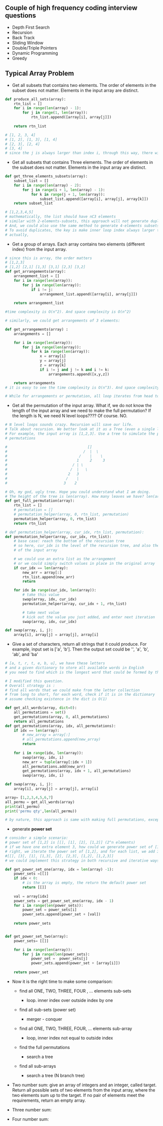 ## Couple of high frequency coding interview questions
* Depth First Search
* Recursion
* Back Track
* Sliding Window
* Double/Triple Pointers
* Dynamic Programming
* Greedy
## Typical Array Problem

* Get all subsets that contains two elements. The order of elements in the subset does not matter. Elements in the input array are distinct.
```python
def produce_all_sets(array):
    rtn_list = []
    for i in range(len(array) - 1):
        for j in range(1, len(array)):
            rtn_list.append([array[i], array[j]])
    
    return rtn_list

# [1, 2, 3, 4]
# [1, 2], [1, 3], [1, 4]
# [2, 3], [2, 4]
# [3, 4]
# since the j is always larger than index i, through this way, there will never be duplicate set appear, e.g., [1, 2], [2, 1]
```
* Get all subsets that contains Three elements. The order of elements in the subset does not matter. Elements in the input array are distinct.
```python
def get_three_elements_subsets(array):
    subset_list = []
    for i in range(len(array) - 2):
        for j in range(i + 1, len(array) - 1):
            for k in range(j + 1, len(array)):
                subset_list.append([array[i], array[j], array[k]])
    return subset_list

# [1,2,3,4,5]
# mathematically, the list should have nC3 elements
# similar with 2-elements-subsets, this approach will not generate duplicated 3-elements-sub-sets
# And, we could also use the same method to generate 4-elements subsets. 
# To avoid duplicates, the key is make inner loop index always larger than parent loop index by ONE. This way, the iteration will never look back.
# actually, 
```

* Get a group of arrays. Each array contains two elements (different index) from the input array. 
```python
# since this is array, the order matters
# [1,2,3]
# [1,2] [2,1] [1,3] [3,1] [2,3] [3,2]
def get_arrangements(array):
    arrangement_list = []
    for i in range(len(array)):
        for j in range(len(array)):
            if i != j:
                arrangement_list.append([array[i], array[j]])
    
    return arrangement_list

#time complexity is O(n^2). And space complexity is O(n^2)

# similarly, we could get arrangements of 3 elements:

def get_arrangements(array) :
    arrangements = []

    for i in range(len(array)):
        for j in range(len(array)):
            for k in range(len(array)):
                x = array[i]
                y = array[j]
                z = array[k]
                if i != j and j != k and i != k:
                    arrangements.append([x,y,z])

    return arrangements
# it is easy to see the time complexity is O(n^3). And space complexity is O(n^3) too. Here, one important finding is: to generate a set, which means no duplicated index appear, like [array[1], array[2]], and [array[2], array[1]], we need to make sure: inner loop index is over outside loop index by ONE. This makes the loop never look back.

# While for arrangements or permutation, all loop iterates from head to end, skipping the same index.

```



* Get all the permutation of the input array. 
What if, we do not know the length of the input array and we need to make the full permutation? If the length is N, we need N level loops???? Of course. NO.

```python
# N level loops sounds crazy. Recursion will save our life. 
# Talk about recursion. We better look at it as a Tree (even a single line tree).
# For example, the input array is [1,2,3]. Use a tree to simulate the process of making
# permutations

#                                     []
#                                   /  |  \
#                                 /    |    \
#                                1     2     3
#                              / | \
#                             /  |   \
#                            2   3
#                           /    |
#                          3    2

# Oh, my god, ugly tree. Hope you could understand what I am doing.
# The height of the tree is len(array). How many leaves we have? len(array) ! . Factorial
def get_full_permutation(array):
    rtn_list = []
    # permutation = []
    # permutation_helper(array, 0, rtn_list, permutation)
    permutation_helper(array, 0, rtn_list)
    return rtn_list

# def permutation_helper(array, cur_idx, rtn_list, permutation):
def permutation_helper(array, cur_idx, rtn_list):
    # base case: reach the bottom of the recursion tree
    # so here, cur_idx is the level of the recursion tree, and also the moving pointer
    # of the input array

    # we could use an extra list as the arrangement
    # or we could simply switch values in place in the original array
    if cur_idx == len(array):
        new_arr = array[:]
        rtn_list.append(new_arr)
        return

    for idx in range(cur_idx, len(array)):
        # take this value
        swap(array, idx, cur_idx)
        permutation_helper(array, cur_idx + 1, rtn_list)

        # take next value
        # kick out the value you just added, and enter next iteration
        swap(array, idx, cur_idx)

def swap(array, i, j):
    array[i], array[j] = array[j], array[i]

```

* Give a set of characters, return all strings that it could produce. For example, input set is ['a', 'b']. Then the output set could be '', 'a', 'b', 'ab', and 'ba'

```python
# [a, t, r, t, e, b, u], we have these letters
# and a given dictionary to store all available words in English
# you need to find which is the longest word that could be formed by the letters from the given collection

# I modified this question.
# Overall strategy is :
# find all words that we could make from the letter collection
# from long to short, for each word, check if it is in the dictionary
# assume checking existence in the dict is O(1)

def get_all_words(array, dict=0):
    all_permutations = set()
    get_permutations(array, 0, all_permutations)
    return all_permutations
def get_permutations(array, idx, all_permutations):
    if idx == len(array):
        # new_array = array[:]
        # all_permutations.append(new_array)
        return
    
    for i in range(idx, len(array)):
        swap(array, idx, i)
        new_arr = tuple(array[:idx + 1])
        all_permutations.add(new_arr)
        get_permutations(array, idx + 1, all_permutations)
        swap(array, idx, i)

def swap(array, i, j):
    array[i], array[j] = array[j], array[i]

array= [1,2,3,4,5,6,7]
all_permu = get_all_words(array)
print(all_permu)
print('permu qty',len(all_permu))

# by nature, this approach is same with making full permutations, except that, for this method, we need to make words by combining the letters from each node to the root node, rather than in the second method, where we only need to combine letters between root node and leaf nodes.
```

* generate **power set**

```python
# consider a simple scenario:
# power set of [1,2] is [[], [1], [2], [1,2]] (2^n elements)
# if we have one extra element 3, how could we generate power set of [1,2,3] by using power set of [1,2] and [3]
# right, we iterate the power set of [1,2], and for each list, we add 3, thus we make
#[[], [3], [1], [1,3], [2], [2,3], [1,2], [1,2,3]]
# we could implement this strategy in both recursive and iterative ways.

def get_power_set_one(array, idx = len(array) -1):
    power_sets =[[]]
    if idx < 0:
        # is the array is empty, the return the default power set
        return [[]]
    
    val = array[idx]
    power_sets = get_power_set_one(array, idx - 1)
    for i in range(len(power_sets)):
        power_set = power_sets[i]
        power_sets.append(power_set + [val])
    
    return power_sets


def get_power_set_two(array):
    power_sets= [[]]

    for i in range(len(array)):
        for j in range(len(power_sets):
            power_set =  power_sets[j]
            power_sets.append(power_set + [array[i]])
    
    return power_set

```

* Now it is the right time to make some comparison:

    * find all ONE, TWO, THREE, FOUR , ... elements sub-sets
        * loop. inner index over outside index by one
    * find all sub-sets (power set)
        * merger - conquer


    * find all ONE, TWO, THREE, FOUR, ... elements sub-array
        * loop, inner index not equal to outside index
    * find the full permutations
        * search a tree
    * find all sub-arrays
        * search a tree (N branch tree)

* Two number sum: give an array of integers and an integer, called target. Return all possible sets of two elements from the input array, where the two elements sum up to the target. If no pair of elements meet the requirements, return an empty array.
* Three number sum: 
* Four number sum: 

